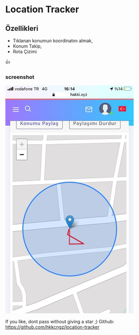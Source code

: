 # Location Tracker

## Özellikleri

- Tıklanan konumun koordinatını almak,
- Konum Takip,
- Rota Çizimi

:+1:

### screenshot

![screenshot](https://raw.githubusercontent.com/hkkcngz/location-tracker/main/screenshot.jpg)


If you like, dont pass without giving a star ;)
Github: https://github.com/hkkcngz/location-tracker
